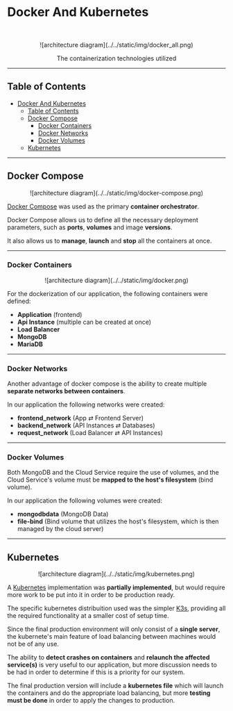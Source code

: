 # Docker And Kubernetes
<br/>
<p align="center">
    ![architecture diagram](../../static/img/docker_all.png)
</p>

<p align="center">
  The containerization technologies utilized
</p>

---

## Table of Contents

- [Docker And Kubernetes](#)
  - [Table of Contents](#table-of-contents)
  - [Docker Compose](#docker-compose)
    - [Docker Containers](#docker-containers)
    - [Docker Networks](#docker-networks)
    - [Docker Volumes](#docker-volumes)
  - [Kubernetes](#kubernetes)


---

## Docker Compose

<p align="center">
    ![architecture diagram](../../static/img/docker-compose.png)
</p>

 [Docker Compose](https://docs.docker.com/compose/) was used as the primary **container orchestrator**.

 Docker Compose allows us to define all the necessary deployment parameters, such as **ports**, **volumes** and image **versions**.

 It also allows us to **manage**, **launch** and **stop** all the containers at once.

---

### Docker Containers

<p align="center">
    ![architecture diagram](../../static/img/docker.png)
</p>

 For the dockerization of our application, the following containers were defined:
  - **Application** (frontend)
  - **Api Instance** (multiple can be created at once)
  - **Load Balancer**
  - **MongoDB**
  - **MariaDB**

---

### Docker Networks

 Another advantage of docker compose is the ability to create multiple **separate networks between containers**.

 In our application the following networks were created:
  - **frontend_network** (App ⇄ Frontend Server)
  - **backend_network** (API Instances ⇄ Databases)
  - **request_network** (Load Balancer ⇄ API Instances)

---

### Docker Volumes

 Both MongoDB and the Cloud Service require the use of volumes, and the Cloud Service's volume must be **mapped to the host's filesystem** (bind volume).

 In our application the following volumes were created:
  - **mongodbdata** (MongoDB Data)
  - **file-bind** (Bind volume that utilizes the host's filesystem, which is then managed by the cloud server)

---

## Kubernetes

<p align="center">
    ![architecture diagram](../../static/img/kubernetes.png)
</p>

 A [Kubernetes](https://kubernetes.io/) implementation was **partially implemented**, but would require more work to be put into it in order to be production ready.

 The specific kubernetes distribuition used was the simpler [K3s](https://k3s.io/), providing all the required functionality at a smaller cost of setup time.

 Since the final production environment will only consist of a **single server**, the kubernete's main feature of load balancing between machines would not be of any use.

 The ability to **detect crashes on containers** and **relaunch the affected service(s)** is very useful to our application, but more discussion needs to be had in order to determine if this is a priority for our system.

 The final production version will include a **kubernetes file** which will launch the containers and do the appropriate load balancing, but more **testing must be done** in order to apply the changes to production. 